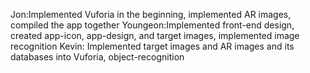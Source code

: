 Jon:Implemented Vuforia in the beginning, implemented AR images, compiled the app together
Youngeon:Implemented front-end design, created app-icon, app-design, and target images, implemented image recognition
Kevin: Implemented target images and AR images and its databases into Vuforia, object-recognition
